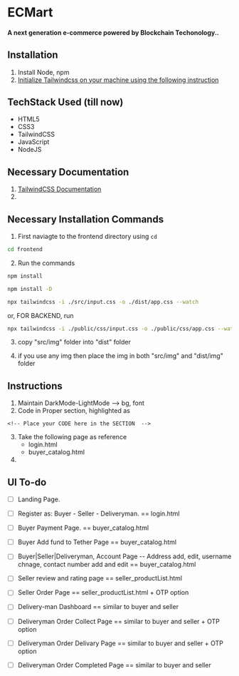 # ECMart
#### A next generation e-commerce powered by Blockchain Techonology.. 

## Installation
1. Install Node, npm
2. [Initialize Tailwindcss on your machine using the following instruction](https://tailwindcss.com/docs/installation)

## TechStack Used (till now)
- HTML5
- CSS3
- TailwindCSS
- JavaScript
- NodeJS


## Necessary Documentation

1. [TailwindCSS Documentation](https://tailwindcss.com/docs/installation)
2. 

## Necessary Installation Commands

1. First naviagte to the frontend directory using `cd`

```bash
cd frontend
```

2. Run the commands 
```bash
npm install
```
```bash
npm install -D
```
```bash
npx tailwindcss -i ./src/input.css -o ./dist/app.css --watch
```
or, FOR BACKEND, run
```bash
npx tailwindcss -i ./public/css/input.css -o ./public/css/app.css --watch
```

3. copy "src/img" folder into "dist" folder

4. if you use any img then place the img in both "src/img" and "dist/img" folder 

## Instructions

1. Maintain DarkMode-LightMode --> bg, font
2. Code in Proper section, highlighted as

```Comment
<!-- Place your CODE here in the SECTION  -->
```
3. Take the following page as reference
      - login.html
      - buyer_catalog.html
4. 

## UI To-do 

- [ ] Landing Page. 
- [ ] Register as: Buyer - Seller - Deliveryman.  == login.html
- [ ] Buyer Payment Page. == buyer_catalog.html
- [ ] Buyer Add fund to Tether Page == buyer_catalog.html 
- [ ] Buyer|Seller|Deliveryman, Account Page -- Address add, edit, username chnage, contact number add and edit == buyer_catalog.html 
- [ ] Seller review and rating page == seller_productList.html
- [ ] Seller Order Page == seller_productList.html + OTP option 
- [ ] Delivery-man Dashboard == similar to buyer and seller 
- [ ] Deliveryman Order Collect Page == similar to buyer and seller  + OTP option 
- [ ] Deliveryman Order Delivary Page == similar to buyer and seller + OTP option 
- [ ] Deliveryman Order Completed Page == similar to buyer and seller 


